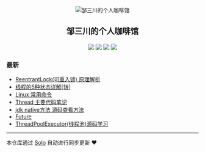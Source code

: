 <p align="center"><img alt="邹三川的个人咖啡馆" src="http://store.zousanchuan.com/blog/config/site_favicon.ico"></p><h2 align="center">
邹三川的个人咖啡馆
</h2>

<h4 align="center"></h4>
<p align="center"><a title="邹三川的个人咖啡馆" target="_blank" href="https://github.com/zouxiaochaun/solo-blog"><img src="https://img.shields.io/github/last-commit/zouxiaochaun/solo-blog.svg?style=flat-square&color=FF9900"></a>
<a title="GitHub repo size in bytes" target="_blank" href="https://github.com/zouxiaochaun/solo-blog"><img src="https://img.shields.io/github/repo-size/zouxiaochaun/solo-blog.svg?style=flat-square"></a>
<a title="Solo Version" target="_blank" href="https://github.com/b3log/solo/releases"><img src="https://img.shields.io/badge/solo-3.6.4-f1e05a.svg?style=flat-square&color=blueviolet"></a>
<a title="Hits" target="_blank" href="https://github.com/b3log/hits"><img src="https://hits.b3log.org/zouxiaochaun/solo-blog.svg"></a></p>

### 最新

* [ReentrantLock(可重入锁) 原理解析](http://www.zousanchuan.com/articles/2019/09/27/1569556049243.html)
* [线程的5种状态详解[转]](http://www.zousanchuan.com/articles/2019/09/22/1569138726125.html)
* [Linux 常用命令](http://www.zousanchuan.com/articles/2019/09/21/1569067352530.html)
* [Thread 主要代码笔记](http://www.zousanchuan.com/articles/2019/09/18/1568780784540.html)
* [jdk native方法 源码查看方法](http://www.zousanchuan.com/articles/2019/09/17/1568715638871.html)
* [Future](http://www.zousanchuan.com/articles/2019/09/15/1568529718548.html)
* [ThreadPoolExecutor(线程池)源码学习](http://www.zousanchuan.com/articles/2019/09/14/1568439289930.html)



---

本仓库通过 [Solo](https://github.com/b3log/solo) 自动进行同步更新 ❤️ 